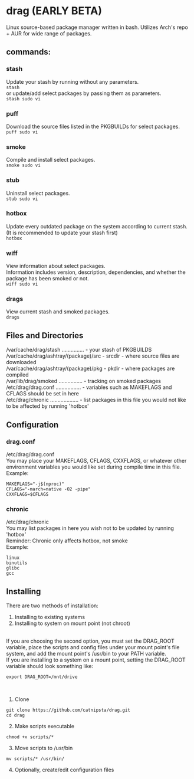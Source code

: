 # drag (EARLY BETA)
Linux source-based package manager written in bash.
Utilizes Arch's repo + AUR for wide range of packages.
## commands:
### stash
Update your stash by running without any parameters.</br>
```stash```</br>
or update/add select packages by passing them as parameters.</br>
```stash sudo vi```
### puff
Download the source files listed in the PKGBUILDs for select packages.</br>
```puff sudo vi```
### smoke
Compile and install select packages.</br>
```smoke sudo vi```
### stub
Uninstall select packages.</br>
```stub sudo vi```
### hotbox
Update every outdated package on the system according to current stash.</br>
(It is recommended to update your stash first)</br>
```hotbox```
### wiff
View information about select packages.</br>
Information includes version, description, dependencies, and whether the package has been smoked or not.</br>
```wiff sudo vi```
### drags
View current stash and smoked packages.</br>
```drags```
## Files and Directories
/var/cache/drag/stash ............... - your stash of PKGBUILDS</br>
/var/cache/drag/ashtray/(package)/src - srcdir - where source files are downloaded</br>
/var/cache/drag/ashtray/(package)/pkg - pkdir  - where packages are compiled</br>
/var/lib/drag/smoked ................ - tracking on smoked packages</br>
/etc/drag/drag.conf ................. - variables such as MAKEFLAGS and CFLAGS should be set in here</br>
/etc/drag/chronic ................... - list packages in this file you would not like to be affected by running 'hotbox'</br>
## Configuration
### drag.conf
/etc/drag/drag.conf</br>
You may place your MAKEFLAGS, CFLAGS, CXXFLAGS, or whatever other environment variables you would like set during compile time in this file.</br>
Example:
```
MAKEFLAGS="-j$(nproc)"
CFLAGS="-march=native -O2 -pipe"
CXXFLAGS=$CFLAGS
```
### chronic
/etc/drag/chronic</br>
You may list packages in here you wish not to be updated by running 'hotbox'</br>
Reminder: Chronic only affects hotbox, not smoke</br>
Example:
```
linux
binutils
glibc
gcc
```
## Installing
There are two methods of installation:
  1. Installing to existing systems
  2. Installing to system on mount point (not chroot)
</br>
If you are choosing the second option, you must set the DRAG_ROOT variable, place the scripts and config files under your mount point's file system, and add the mount point's /usr/bin to your PATH variable.</br>
If you are installing to a system on a mount point, setting the DRAG_ROOT variable should look something like:

```
export DRAG_ROOT=/mnt/drive
```
</br>

1. Clone</br>
```
git clone https://github.com/catnipsta/drag.git
cd drag
```
2. Make scripts executable</br>
```
chmod +x scripts/*
```
3. Move scripts to /usr/bin</br>
```
mv scripts/* /usr/bin/
```
4. Optionally, create/edit configuration files
